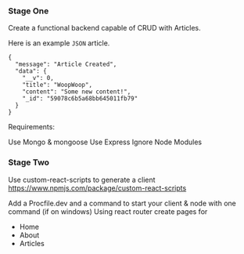### Stage One

Create a functional backend capable of CRUD with Articles.

Here is an example `JSON` article.

```
{
  "message": "Article Created",
  "data": {
    "__v": 0,
    "title": "WoopWoop",
    "content": "Some new content!",
    "_id": "59078c6b5a68bb645011fb79"
  }
}
```

Requirements:

Use Mongo & mongoose
Use Express
Ignore Node Modules


### Stage Two

Use custom-react-scripts to generate a client
https://www.npmjs.com/package/custom-react-scripts



Add a Procfile.dev and a command to start your client & node with one command (if on windows)
Using react router create pages for
  - Home
  - About
  - Articles
